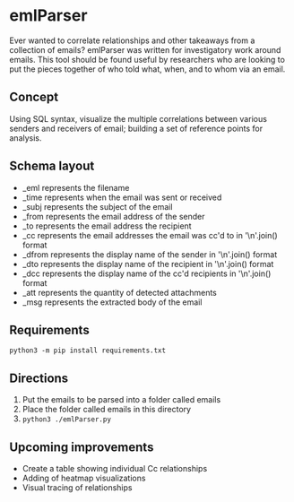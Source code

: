 
# emlParser
Ever wanted to correlate relationships and other takeaways from a collection of
emails?  emlParser was written for investigatory work around emails.  This tool
should be found useful by researchers who are looking to put the pieces together
of who told what, when, and to whom via an email.

## Concept
Using SQL syntax, visualize the multiple correlations between various senders
and receivers of email; building a set of reference points for analysis.

## Schema layout
- _eml represents the filename
- _time represents when the email was sent or received
- _subj represents the subject of the email
- _from represents the email address of the sender
- _to represents the email address the recipient
- _cc represents the email addresses the email was cc'd to in '\n'.join() format
- _dfrom represents the display name of the sender in '\n'.join() format
- _dto represents the display name of the recipient in '\n'.join() format
- _dcc represents the display name of the cc'd recipients in '\n'.join() format
- _att represents the quantity of detected attachments
- _msg represents the extracted body of the email

## Requirements
```
python3 -m pip install requirements.txt
```

## Directions
1. Put the emails to be parsed into a folder called emails
2. Place the folder called emails in this directory
3. ```python3 ./emlParser.py```

## Upcoming improvements
- Create a table showing individual Cc relationships
- Adding of heatmap visualizations
- Visual tracing of relationships

